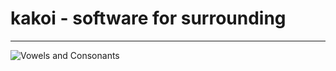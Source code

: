 # kakoi - software for surrounding #
  
-------------------------------------------------------------------------------

![Vowels and Consonants](images/vowels-and-consonants.png)
